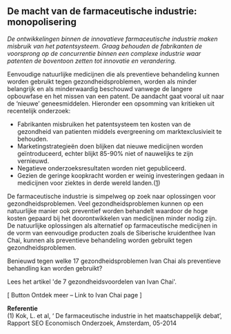 ## De macht van de farmaceutische industrie: monopolisering

_De ontwikkelingen binnen de innovatieve farmaceutische industrie maken misbruik van het patentsysteem. Graag behouden de fabrikanten de voorsprong op de concurrentie binnen een complexe industrie waar patenten de boventoon zetten tot innovatie en verandering._

Eenvoudige natuurlijke medicijnen die als preventieve behandeling kunnen worden gebruikt tegen gezondheidsproblemen, worden als minder belangrijk en als minderwaardig beschouwd vanwege de langere opbouwfase en het missen van een patent. De aandacht gaat vooral uit naar de ‘nieuwe’ geneesmiddelen. Hieronder een opsomming van kritieken uit recentelijk onderzoek:
* Fabrikanten misbruiken het patentsysteem ten kosten van de gezondheid van patienten middels evergreening om marktexclusivieit te behouden.
* Marketingstrategieën doen blijken dat nieuwe medicijnen worden geïntroduceerd, echter blijkt 85-90%  niet of nauwelijks te zijn vernieuwd. 
* Negatieve onderzoeksresultaten worden niet gepubliceerd.
* Gezien de geringe koopkracht worden er weinig investeringen gedaan in medicijnen voor ziektes in derde wereld landen.([1](http://www.seo.nl/uploads/media/2014-22_De_farmaceutische_industrie_in_het_maatschappelijk_debat_01.pdf))

De farmaceutische industrie is simpelweg op zoek naar oplossingen voor gezondheidsproblemen. Veel gezondheidsproblemen kunnen op een natuurlijke manier ook preventief worden behandelt waardoor de hoge kosten gepaard bij het doorontwikkelen van medicijnen minder nodig zijn. De natuurlijke oplossingen als alternatief op farmaceutische medicijnen in de vorm van eenvoudige producten zoals de Siberische kruidenthee Ivan Chai, kunnen als preventieve behandeling worden gebruikt tegen gezondheidsproblemen. 

Benieuwd tegen welke 17 gezondheidsproblemen Ivan Chai als preventieve behandling kan worden gebruikt?

Lees het artikel 'de 7 gezondheidsvoordelen van Ivan Chai'.

[ Button Ontdek meer – Link to Ivan Chai page ]

**Referentie** <br>
(1)	Kok, L. et al, ‘ De farmaceutische industrie in het maatschappelijk debat’, Rapport SEO Economisch Onderzoek,  Amsterdam, 05-2014

